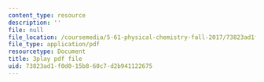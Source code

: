 ```yaml
---
content_type: resource
description: ''
file: null
file_location: /coursemedia/5-61-physical-chemistry-fall-2017/73823ad1f0d015b860c7d2b941122675_3126562.pdf
file_type: application/pdf
resourcetype: Document
title: 3play pdf file
uid: 73823ad1-f0d0-15b8-60c7-d2b941122675
---
```

